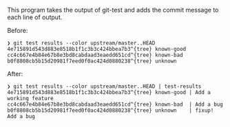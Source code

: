 This program takes the output of git-test and adds the commit message to each line of output.

Before:

```console
❯ git test results --color upstream/master..HEAD
4e715891d543d883e8518b1f1c3b3c424bbea7b3^{tree} known-good
cc4c667e4b84e67b8e3bd8cabdaad3eaedd651cd^{tree} known-bad
b0f8808cb5b15d20981f7eed0f0ac424d0880238^{tree} unknown
```

After:

```console
❯ git test results --color upstream/master..HEAD | test-results
4e715891d543d883e8518b1f1c3b3c424bbea7b3^{tree} known-good | Add a working feature
cc4c667e4b84e67b8e3bd8cabdaad3eaedd651cd^{tree} known-bad  | Add a bug
b0f8808cb5b15d20981f7eed0f0ac424d0880238^{tree} unknown    | fixup! Add a bug
```
